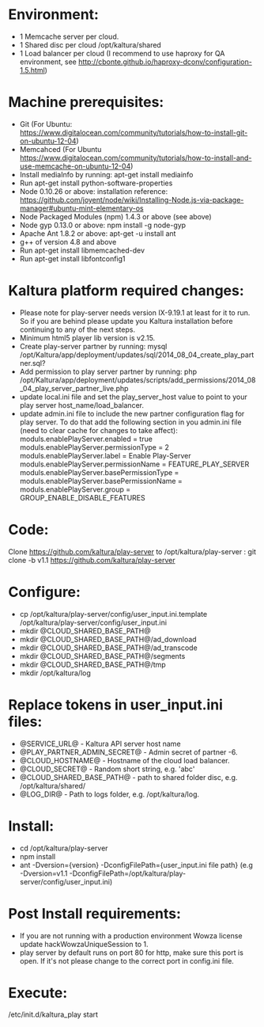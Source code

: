 Environment:
=======================
 - 1 Memcache server per cloud.
 - 1 Shared disc per cloud /opt/kaltura/shared
 - 1 Load balancer per cloud (I recommend to use haproxy for QA environment, see http://cbonte.github.io/haproxy-dconv/configuration-1.5.html)

Machine prerequisites:
=======================
- Git (For Ubuntu: https://www.digitalocean.com/community/tutorials/how-to-install-git-on-ubuntu-12-04)
- Memcahced (For Ubuntu https://www.digitalocean.com/community/tutorials/how-to-install-and-use-memcache-on-ubuntu-12-04)
- Install mediaInfo by running: apt-get install mediainfo
- Run apt-get install python-software-properties
- Node 0.10.26 or above: installation reference: https://github.com/joyent/node/wiki/Installing-Node.js-via-package-manager#ubuntu-mint-elementary-os
- Node Packaged Modules (npm) 1.4.3 or above (see above)
- Node gyp 0.13.0 or above: npm install -g node-gyp
- Apache Ant 1.8.2 or above: apt-get -u install ant
- g++ of version 4.8 and above
- Run apt-get install libmemcached-dev
- Run apt-get install libfontconfig1

Kaltura platform required changes:
=======================
- Please note for play-server needs version IX-9.19.1 at least for it to run. So if you are behind please update you Kaltura installation before continuing to any of the next steps.
- Minimum html5 player lib version is v2.15.
- Create play-server partner by running: mysql /opt/Kaltura/app/deployment/updates/sql/2014_08_04_create_play_partner.sql?
- Add permission to play server partner by running: php /opt/Kaltura/app/deployment/updates/scripts/add_permissions/2014_08_04_play_server_partner_live.php
- update local.ini file and set the play_server_host value to point to your play server host_name/load_balancer. 
- update admin.ini file to include the new partner configuration flag for play server. 
To do that add the following section in you admin.ini file (need to clear cache for changes to take affect):
moduls.enablePlayServer.enabled = true
moduls.enablePlayServer.permissionType = 2
moduls.enablePlayServer.label = Enable Play-Server
moduls.enablePlayServer.permissionName = FEATURE_PLAY_SERVER
moduls.enablePlayServer.basePermissionType =
moduls.enablePlayServer.basePermissionName =
moduls.enablePlayServer.group = GROUP_ENABLE_DISABLE_FEATURES

Code:
=======================
Clone https://github.com/kaltura/play-server to /opt/kaltura/play-server :
git clone -b v1.1 https://github.com/kaltura/play-server

Configure:
=======================
- cp /opt/kaltura/play-server/config/user_input.ini.template /opt/kaltura/play-server/config/user_input.ini
- mkdir @CLOUD_SHARED_BASE_PATH@
- mkdir @CLOUD_SHARED_BASE_PATH@/ad_download
- mkdir @CLOUD_SHARED_BASE_PATH@/ad_transcode
- mkdir @CLOUD_SHARED_BASE_PATH@/segments
- mkdir @CLOUD_SHARED_BASE_PATH@/tmp
- mkdir /opt/kaltura/log

Replace tokens in user_input.ini files:
=======================
- @SERVICE_URL@ - Kaltura API server host name
- @PLAY_PARTNER_ADMIN_SECRET@ - Admin secret of partner -6.
- @CLOUD_HOSTNAME@ - Hostname of the cloud load balancer.
- @CLOUD_SECRET@ - Random short string, e.g. 'abc'
- @CLOUD_SHARED_BASE_PATH@ - path to shared folder disc, e.g. /opt/kaltura/shared/
- @LOG_DIR@ - Path to logs folder, e.g. /opt/kaltura/log.  

Install:
=======================
 - cd /opt/kaltura/play-server
 - npm install
 - ant -Dversion={version} -DconfigFilePath={user_input.ini file path} (e.g -Dversion=v1.1 -DconfigFilePath=/opt/kaltura/play-server/config/user_input.ini)
 
 Post Install requirements:
 =======================
 - If you are not running with a production environment Wowza license update hackWowzaUniqueSession to 1.
 - play server by default runs on port 80 for http, make sure this port is open. If it's not please change to the correct port in config.ini file.
 
Execute:
=======================
/etc/init.d/kaltura_play start
